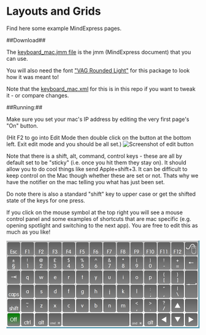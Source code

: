 Layouts and Grids
=================

Find here some example MindExpress pages.

##Download##

The [keyboard_mac.jmm file](http://macroservermac.s3.amazonaws.com/keyboard_mac.jmm) is the jmm (MindExpress document) that you can use. 

You will also need the font ["VAG Rounded Light"](http://www.fonts101.com/fonts/view/Uncategorized/39723/VAGRoundedLightSSi) for this package to look how it was meant to!

Note that the [keyboard\_mac.xml](keyboard_mac.xml) for this is in this repo if you want to tweak it - or compare changes. 

##Running:##

Make sure you set your mac's IP address by editing the very first page's "On" button.

(Hit F2 to go into Edit Mode then double click on the button at the bottom left. Exit edit mode and you should be all set.)
![Screenshot of edit button](http://i.imgur.com/q4HMJ5J.png) 

Note that there is a shift, alt, command, control keys - these are all by default set to be "sticky" (i.e. once you hit them they stay on). It should allow you to do cool things like send Apple+shift+3. It can be difficult to keep control on the Mac though whether these are set or not. Thats why we have the notifier on the mac telling you what has just been set.

Do note there is also a standard "shift" key to upper case or get the shifted state of the keys for one press. 

If you click on the mouse symbol at the top right you will see a mouse control panel and some examples of shortcuts that are mac specific (e.g. opening spotlight and switching to the next app). You are free to edit this as much as you like!

!['Screenshot of the first keyboard made'](ScreenShotMacMindExpress1.png)

